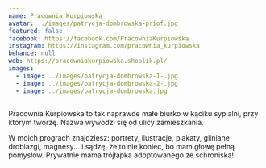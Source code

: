 ```yaml
---
name: Pracownia Kurpiowska
avatar: ../images/patrycja-dombrowska-priof.jpg
featured: false
facebook: https://facebook.com/PracowniaKurpiowska
instagram: https://instagram.com/pracownia_kurpiowska
behance: null
web: https://pracowniakurpiowska.shoplik.pl/
images:
  - image: ../images/patrycja-dombrowska-1-.jpg
  - image: ../images/patrycja-dombrowska-2-.jpg
  - image: ../images/patrycja-dombrowska.jpg
---
```

Pracownia Kurpiowska to tak naprawde małe biurko w kąciku sypialni, przy którym tworzę. Nazwa wywodzi się od ulicy zamieszkania.



W moich prograch znajdziesz: portrety, ilustracje, plakaty, gliniane drobiazgi, magnesy... i sądzę, że to nie koniec, bo mam głowę pełną pomysłów. Prywatnie mama trójłapka adoptowanego ze schroniska!